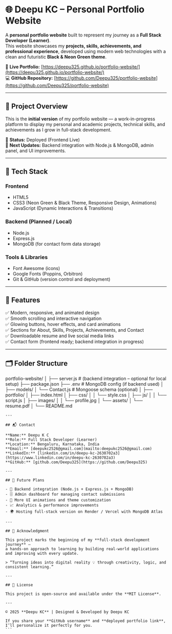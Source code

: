 # 🌐 Deepu KC – Personal Portfolio Website

A **personal portfolio website** built to represent my journey as a **Full Stack Developer (Learner)**.  
This website showcases my **projects, skills, achievements, and professional experience**, developed using modern web technologies with a clean and futuristic **Black & Neon Green theme**.

🔗 **Live Portfolio:** [https://deepu325.github.io/portfolio-website/](https://deepu325.github.io/portfolio-website/)  
💻 **GitHub Repository:** [https://github.com/Deepu325/portfolio-website](https://github.com/Deepu325/portfolio-website)

---

## 🚀 Project Overview

This is the **initial version** of my portfolio website — a work-in-progress platform to display my personal and academic projects, technical skills, and achievements as I grow in full-stack development.

🧱 **Status:** Deployed (Frontend Live)  
🧩 **Next Updates:** Backend integration with Node.js & MongoDB, admin panel, and UI improvements.

---

## 🧠 Tech Stack

### **Frontend**
- HTML5  
- CSS3 (Neon Green & Black Theme, Responsive Design, Animations)  
- JavaScript (Dynamic Interactions & Transitions)

### **Backend (Planned / Local)**
- Node.js  
- Express.js  
- MongoDB (for contact form data storage)

### **Tools & Libraries**
- Font Awesome (icons)  
- Google Fonts (Poppins, Orbitron)  
- Git & GitHub (version control and deployment)

---

## 🎨 Features

✅ Modern, responsive, and animated design  
✅ Smooth scrolling and interactive navigation  
✅ Glowing buttons, hover effects, and card animations  
✅ Sections for About, Skills, Projects, Achievements, and Contact  
✅ Downloadable resume and live social media links  
✅ Contact form (frontend ready; backend integration in progress)  

---

## 🗂️ Folder Structure

portfolio-website/
│
├── server.js                # (backend integration – optional for local setup)
├── package.json
├── .env                     # MongoDB config (if backend used)
│
├── models/
│   └── Contact.js           # Mongoose schema (optional)
│
├── portfolio/
│   ├── index.html
│   ├── css/
│   │   └── style.css
│   ├── js/
│   │   └── script.js
│   ├── images/
│   │   └── profile.jpg
│   └── assets/
│       └── resume.pdf
│
└── README.md

````
---

## 📬 Contact

**Name:** Deepu K C  
**Role:** Full Stack Developer (Learner)  
**Location:** Bengaluru, Karnataka, India  
**Email:** [deepukc2526@gmail.com](mailto:deepukc2526@gmail.com)  
**LinkedIn:** [linkedin.com/in/deepu-kc-2630702a3](https://www.linkedin.com/in/deepu-kc-2630702a3)  
**GitHub:** [github.com/Deepu325](https://github.com/Deepu325)

---

## 🧾 Future Plans

- 🧠 Backend integration (Node.js + Express.js + MongoDB)
- 🗄️ Admin dashboard for managing contact submissions
- 🎨 More UI animations and theme customization
- 📈 Analytics & performance improvements
- 🌍 Hosting full-stack version on Render / Vercel with MongoDB Atlas

---

## 🏁 Acknowledgment

This project marks the beginning of my **full-stack development journey** —  
a hands-on approach to learning by building real-world applications and improving with every update.

> “Turning ideas into digital reality 💡 through creativity, logic, and consistent learning.”

---

## 🪪 License

This project is open-source and available under the **MIT License**.

---

© 2025 **Deepu KC** | Designed & Developed by Deepu KC

If you share your **GitHub username** and **deployed portfolio link**, I’ll personalize it perfectly for you.
```
